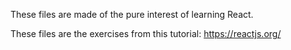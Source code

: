 These files are made of the pure interest of learning React.

These files are the exercises from this tutorial: https://reactjs.org/
